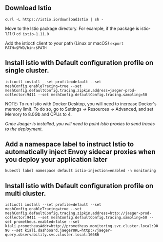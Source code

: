 ## Download Istio 


`curl -L https://istio.io/downloadIstio | sh -`

Move to the Istio package directory. For example, if the package is istio-1.11.0
`cd istio-1.11.0`

Add the istioctl client to your path (Linux or macOS)
`export PATH=$PWD/bin:$PATH`


## Install istio with Default configuration profile on single cluster. 

`istioctl install --set profile=default --set meshConfig.enableTracing=true --set meshConfig.defaultConfig.tracing.zipkin.address=jaeger-prod-collector:9411 --set meshConfig.defaultConfig.tracing.sampling=50`

NOTE: To run Istio with Docker Desktop, you will need to increase Docker's memory limit. To do so, go to Settings -> Resources -> Advanced, and set Memory to 8.0Gb and CPUs to 4.

*Once Jaeger is installed, you will need to point Istio proxies to send traces to the deployment.*

## Add a namespace label to instruct Istio to automatically inject Envoy sidecar proxies when you deploy your application later

`kubectl label namespace default istio-injection=enabled -n monitoring`


## Install istio with Default configuration profile on multi cluster.

`istioctl install --set profile=default --set meshConfig.enableTracing=true --set meshConfig.defaultConfig.tracing.zipkin.address=http://jaeger-prod-collector:9411 --set meshConfig.defaultConfig.tracing.sampling=50 --set prometheus.enabled=false --set kiali.prometheusAddr=http://prometheus.monitoring.svc.cluster.local:9090 --set kiali.dashboard.jaegerURL=http://jaeger-query.observability.svc.cluster.local:16686`

